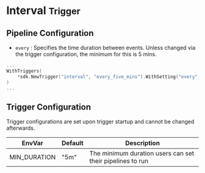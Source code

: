 # Interval <small>Trigger</small>

## Pipeline Configuration

- `every` <string>: Specifies the time duration between events. Unless changed via the trigger configuration, the minimum for this is 5 mins.

```go
...
WithTriggers(
    *sdk.NewTrigger("interval", "every_five_mins").WithSetting("every", "5m"),
)
...
```

## Trigger Configuration

Trigger configurations are set upon trigger startup and cannot be changed afterwards.

| EnvVar       | Default | Description                                               |
| ------------ | ------- | --------------------------------------------------------- |
| MIN_DURATION | "5m"    | The minimum duration users can set their pipelines to run |
